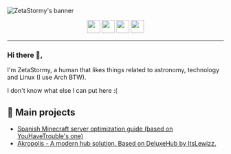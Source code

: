 ![ZetaStormy's banner](https://user-images.githubusercontent.com/56933557/149603609-3c80706a-6412-4cbb-9a5a-70fd79b2a9d2.png)

<p align="center">
  <a href="https://twitter.com/zetastormy"><img height="30" src="https://img.shields.io/badge/zetastormy-%231DA1F2.svg?style=for-the-badge&logo=Twitter&logoColor=white"></a>
  <a href="https://reddit.com/u/zetastormyy"><img height="30" src="https://img.shields.io/badge/zetastormyy-FF4500?style=for-the-badge&logo=reddit&logoColor=white"></a>
  <a href="https://discord.com"><img height="30" src="https://img.shields.io/badge/ZetaStormy%231070-%237289DA.svg?style=for-the-badge&logo=discord&logoColor=white"></a>  
  <a href="https://archlinux.org"><img height="30" src="https://img.shields.io/badge/Arch%20Linux-1793D1?logo=arch-linux&logoColor=fff&style=for-the-badge"></a>
</p>

---

### Hi there 👋,


I'm ZetaStormy, a human that likes things related to astronomy, technology and Linux (I use Arch BTW).

I don't know what else I can put here :(

## 🌟 Main projects

- [Spanish Minecraft server optimization guide (based on YouHaveTrouble's one)](https://zetastormy.notion.site/Optimizaci-n-de-servidores-cf7e1dc4df7846048928f465460dbd5f)
- [Akropolis - A modern hub solution. Based on DeluxeHub by ItsLewizz.](https://github.com/devblook/akropolis/)
